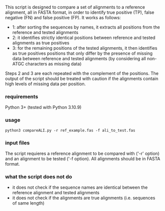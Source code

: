 <p>This script is designed to compare a set of alignments to a reference alignment, all in FASTA format,
   in order to identify true positive (TP), false negative (FN) and false positive (FP). It works as follows:
   
- 1: after sorting the sequences by names, it extracts all positions from the reference and tested alignments 
- 2: it identifies strictly identical positions between reference and tested alignments as true positives
- 3: for the remaining positions of the tested alignments, it then identifies as true positives positions that only differ by the presence of missing data between reference and tested alignments (by considering all non-ATGC characters as missing data)

<p>Steps 2 and 3 are each repeated with the complement of the positions. The output of the script should be treated with caution if the alignments contain high levels of missing data per position.</p>

### requirements
Python 3+ (tested with Python 3.10.9)

### usage
```
python3 compareALI.py -r ref_example.fas -f ali_to_test.fas
```

### input files
The script requieres a reference alignment to be compared with ('-r' option) and an alignment to be tested ('-f option). All alignments should be in FASTA format.

### what the script does not do
- it does not check if the sequence names are identical between the reference alignment and tested alignments
- it does not check if the alignments are true alignments (i.e. sequences of same length) 




